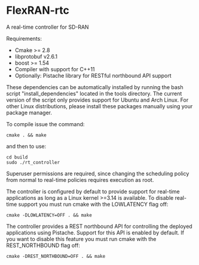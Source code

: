 # FlexRAN-rtc
A real-time controller for SD-RAN

Requirements:
* Cmake >= 2.8
* libprotobuf v2.6.1
* boost >= 1.54
* Compiler with support for C++11
* Optionally: Pistache library for RESTful northbound API support

These dependencies can be automatically installed by running the bash script "install_dependencies" located in the tools directory. The current version of the script only provides support for Ubuntu and Arch Linux. For other Linux distributions, please install these packages manually using your package manager.

To compile issue the command:
```
cmake . && make
```
and then to use:
```
cd build
sudo ./rt_controller
```
Superuser permissions are required, since changing the scheduling policy from normal to real-time policies requires execution as root.

The controller is configured by default to provide support for real-time applications as long as a Linux kernel >=3.14 is available. To disable real-time support you must run cmake with the LOWLATENCY flag off:
```
cmake -DLOWLATENCY=OFF . && make
```

The controller provides a REST northbound API for controlling the deployed applications using Pistache. Support for this API is enabled by default. If you want to disable this feature you must run cmake with the REST_NORTHBOUND flag off:
```
cmake -DREST_NORTHBOUND=OFF . && make
```
